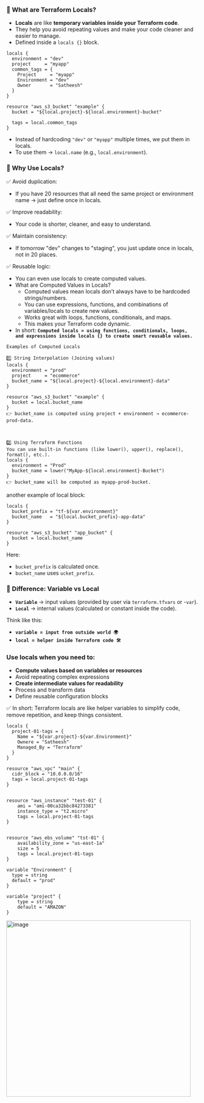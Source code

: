 ### 🔹 What are Terraform Locals?

- **Locals** are like **temporary variables inside your Terraform code**.
- They help you avoid repeating values and make your code cleaner and easier to manage.
- Defined inside a ```locals {}``` block.

```hcl
locals {
  environment = "dev"
  project     = "myapp"
  common_tags = {
    Project     = "myapp"
    Environment = "dev"
    Owner       = "Satheesh"
  }
}

resource "aws_s3_bucket" "example" {
  bucket = "${local.project}-${local.environment}-bucket"

  tags = local.common_tags
}

```
- Instead of hardcoding ```"dev"``` or ```"myapp"``` multiple times, we put them in locals.
- To use them → ```local.name``` (e.g., ```local.environment```).

### 🔹 Why Use Locals?

✅ Avoid duplication:
- If you have 20 resources that all need the same project or environment name → just define once in locals.

✅ Improve readability:
- Your code is shorter, cleaner, and easy to understand.

✅ Maintain consistency:
- If tomorrow "dev" changes to "staging", you just update once in locals, not in 20 places.

✅ Reusable logic:
- You can even use locals to create computed values.
- What are Computed Values in Locals?
  - Computed values mean locals don’t always have to be hardcoded strings/numbers.
  - You can use expressions, functions, and combinations of variables/locals to create new values.
  - Works great with loops, functions, conditionals, and maps.
  - This makes your Terraform code dynamic.
- In short: **```Computed locals = using functions, conditionals, loops, and expressions inside locals {} to create smart reusable values.```**
```hcl
Examples of Computed Locals

1️⃣ String Interpolation (Joining values)
locals {
  environment = "prod"
  project     = "ecommerce"
  bucket_name = "${local.project}-${local.environment}-data"
}

resource "aws_s3_bucket" "example" {
  bucket = local.bucket_name
}
👉 bucket_name is computed using project + environment → ecommerce-prod-data.



2️⃣ Using Terraform Functions
You can use built-in functions (like lower(), upper(), replace(), format(), etc.).
locals {
  environment = "Prod"
  bucket_name = lower("MyApp-${local.environment}-Bucket")
}
👉 bucket_name will be computed as myapp-prod-bucket.

```

another example of local block:
```hcl
locals {
  bucket_prefix = "tf-${var.environment}"
  bucket_name   = "${local.bucket_prefix}-app-data"
}

resource "aws_s3_bucket" "app_bucket" {
  bucket = local.bucket_name
}

```
Here:
- ```bucket_prefix``` is calculated once.
- ```bucket_name``` uses ```ucket_prefix```.

### 🔹 Difference: Variable vs Local

- **```Variable```** → input values (provided by user via ```terraform.tfvars``` or -```var```).
- **```Local```** → internal values (calculated or constant inside the code).

Think like this:
- **```variable = input from outside world 🌍```**
- **```local = helper inside Terraform code 🛠️```**

### Use locals when you need to:

- **Compute values based on variables or resources**
- Avoid repeating complex expressions
- **Create intermediate values for readability**
- Process and transform data
- Define reusable configuration blocks

✅ In short:
Terraform locals are like helper variables to simplify code, remove repetition, and keep things consistent.

```hcl
locals {
  project-01-tags = {
    Name = "${var.project}-${var.Environment}"
    Ownere = "Satheesh"
    Managed_By = "Terraform"
  }
}

resource "aws_vpc" "main" {
  cidr_block = "10.0.0.0/16"
  tags = local.project-01-tags
}


resource "aws_instance" "test-01" {
    ami = "ami-00ca32bbc84273381"
    instance_type = "t2.micro"
    tags = local.project-01-tags
}


resource "aws_ebs_volume" "tst-01" {
    availability_zone = "us-east-1a"
    size = 5
    tags = local.project-01-tags
}

variable "Environment" {
  type = string
  default = "prod"
}

variable "project" {
    type = string
    default = "AMAZON"
}

```
<img width="484" height="463" alt="image" src="https://github.com/user-attachments/assets/aee6abd2-a6bf-4058-9491-54e1b8d13520" />

